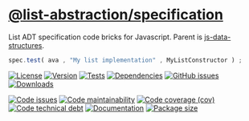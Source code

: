[@list-abstraction/specification](https://list-abstraction.github.io/specification)
==

List ADT specification code bricks for Javascript. Parent is
[js-data-structures](https://github.com/make-github-pseudonymous-again/js-data-structures).

```js
spec.test( ava , "My list implementation" , MyListConstructor ) ;
```

[![License](https://img.shields.io/github/license/list-abstraction/specification.svg)](https://raw.githubusercontent.com/list-abstraction/specification/main/LICENSE)
[![Version](https://img.shields.io/npm/v/@list-abstraction/specification.svg)](https://www.npmjs.org/package/@list-abstraction/specification)
[![Tests](https://img.shields.io/github/workflow/status/list-abstraction/specification/ci?event=push&label=tests)](https://github.com/list-abstraction/specification/actions/workflows/ci.yml?query=branch:main)
[![Dependencies](https://img.shields.io/librariesio/github/list-abstraction/specification.svg)](https://github.com/list-abstraction/specification/network/dependencies)
[![GitHub issues](https://img.shields.io/github/issues/list-abstraction/specification.svg)](https://github.com/list-abstraction/specification/issues)
[![Downloads](https://img.shields.io/npm/dm/@list-abstraction/specification.svg)](https://www.npmjs.org/package/@list-abstraction/specification)

[![Code issues](https://img.shields.io/codeclimate/issues/list-abstraction/specification.svg)](https://codeclimate.com/github/list-abstraction/specification/issues)
[![Code maintainability](https://img.shields.io/codeclimate/maintainability/list-abstraction/specification.svg)](https://codeclimate.com/github/list-abstraction/specification/trends/churn)
[![Code coverage (cov)](https://img.shields.io/codecov/c/gh/list-abstraction/specification/main.svg)](https://codecov.io/gh/list-abstraction/specification)
[![Code technical debt](https://img.shields.io/codeclimate/tech-debt/list-abstraction/specification.svg)](https://codeclimate.com/github/list-abstraction/specification/trends/technical_debt)
[![Documentation](https://list-abstraction.github.io/specification/badge.svg)](https://list-abstraction.github.io/specification/source.html)
[![Package size](https://img.shields.io/bundlephobia/minzip/@list-abstraction/specification)](https://bundlephobia.com/result?p=@list-abstraction/specification)

